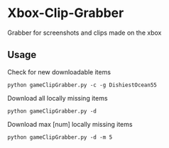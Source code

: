 # Xbox-Clip-Grabber
Grabber for screenshots and clips made on the xbox

## Usage

Check for new downloadable items
```
python gameClipGrabber.py -c -g DishiestOcean55
```

Download all locally missing items
```
python gameClipGrabber.py -d
```

Download max [num] locally missing items
```
python gameClipGrabber.py -d -m 5
```
